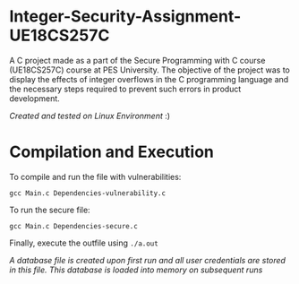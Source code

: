 # Integer-Security-Assignment-UE18CS257C
A C project made as a part of the Secure Programming with C course (UE18CS257C) course at PES University. The objective of the project was to display the effects of integer overflows in the C programming language and the necessary steps required to prevent such errors in product development.

*Created and tested on Linux Environment* :)

# Compilation and Execution
To compile and run the file with vulnerabilities: 

```gcc Main.c Dependencies-vulnerability.c```

To run the secure file: 

```gcc Main.c Dependencies-secure.c```

Finally, execute the outfile using ```./a.out```

*A database file is created upon first run and all user credentials are stored in this file. This database is loaded into memory on subsequent runs*
